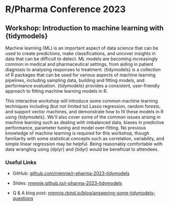 # R/Pharma Conference 2023

## Workshop: Introduction to machine learning with {tidymodels}

Machine learning (ML) is an important aspect of data science that can be used to create predictions, make classifications, and uncover insights in data that can be difficult to detect. ML models are becoming increasingly common in medical and pharmaceutical settings, from aiding in patient diagnosis to analysing responses to treatment. {tidymodels} is a collection of R packages that can be used for various aspects of machine learning pipelines, including sampling data, building and fitting models, and performance evaluation. {tidymodels} provides a consistent, user-friendly approach to fitting machine learning models in R.

This interactive workshop will introduce some common machine learning techniques including (but not limited to) Lasso regression, random forests, and support vector machines, and demonstrate how to fit these models in R using {tidymodels}. We'll also cover some of the common issues arising in machine learning such as dealing with imbalanced data, biases in predictive performance, parameter tuning and model over-fitting. No previous knowledge of machine learning is required for this workshop, though familiarity with some statistical concepts such as correlation, variability, and simple linear regression may be helpful. Being reasonably comfortable with data wrangling using {dplyr} and {tidyr} would be beneficial to attendees.

### Useful Links

* GitHub: [github.com/nrennie/r-pharma-2023-tidymodels](https://github.com/nrennie/r-pharma-2023-tidymodels)

* Slides: [nrennie.github.io/r-pharma-2023-tidymodels](https://nrennie.github.io/r-pharma-2023-tidymodels)

* Q & A blog post: [nrennie.rbind.io/blog/answering-some-tidymodels-questions](https://nrennie.rbind.io/blog/answering-some-tidymodels-questions/)
